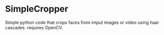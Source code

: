 # SimpleCropper
Simple python code that crops faces from imput images or video using haar cascades. requires OpenCV.
